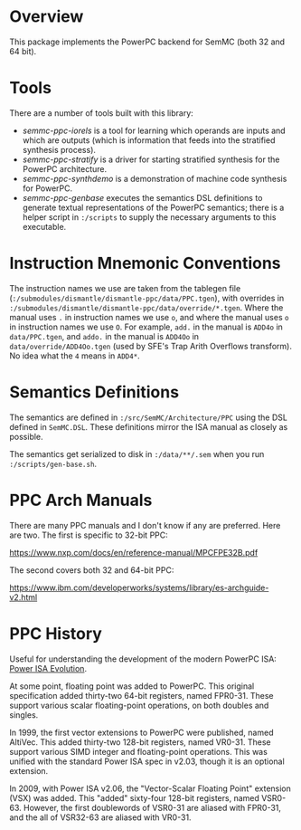 Overview
========

This package implements the PowerPC backend for SemMC (both 32 and 64 bit).

Tools
=====

There are a number of tools built with this library:

 * *semmc-ppc-iorels* is a tool for learning which operands are inputs and which are outputs (which is information that feeds into the stratified synthesis process).
 * *semmc-ppc-stratify* is a driver for starting stratified synthesis for the PowerPC architecture.
 * *semmc-ppc-synthdemo* is a demonstration of machine code synthesis for PowerPC.
 * *semmc-ppc-genbase* executes the semantics DSL definitions to generate textual representations of the PowerPC semantics; there is a helper script in `:/scripts` to supply the necessary arguments to this executable.

Instruction Mnemonic Conventions
================================

The instruction names we use are taken from the tablegen file
(`:/submodules/dismantle/dismantle-ppc/data/PPC.tgen`), with overrides
in `:/submodules/dismantle/dismantle-ppc/data/override/*.tgen`. Where
the manual uses `.` in instruction names we use `o`, and where the
manual uses `o` in instruction names we use `O`. For example, `add.`
in the manual is `ADD4o` in `data/PPC.tgen`, and `addo.` in the manual
is `ADD4Oo` in `data/override/ADD4Oo.tgen` (used by SFE's Trap Arith
Overflows transform). No idea what the `4` means in `ADD4*`.

Semantics Definitions
=====================

The semantics are defined in `:/src/SemMC/Architecture/PPC` using the DSL defined in `SemMC.DSL`.  These definitions mirror the ISA manual as closely as possible.

The semantics get serialized to disk in `:/data/**/.sem` when you run `:/scripts/gen-base.sh`.

PPC Arch Manuals
================

There are many PPC manuals and I don't know if any are preferred. Here
are two. The first is specific to 32-bit PPC:

https://www.nxp.com/docs/en/reference-manual/MPCFPE32B.pdf

The second covers both 32 and 64-bit PPC:

https://www.ibm.com/developerworks/systems/library/es-archguide-v2.html

PPC History
===========

Useful for understanding the development of the modern PowerPC ISA: [Power ISA Evolution](https://upload.wikimedia.org/wikipedia/commons/3/3b/PowerISA-evolution.svg).

At some point, floating point was added to PowerPC.
This original specification added thirty-two 64-bit registers, named FPR0-31.
These support various scalar floating-point operations, on both doubles and singles.

In 1999, the first vector extensions to PowerPC were published, named AltiVec.
This added thirty-two 128-bit registers, named VR0-31.
These support various SIMD integer and floating-point operations.
This was unified with the standard Power ISA spec in v2.03, though it is an optional extension.

In 2009, with Power ISA v2.06, the "Vector-Scalar Floating Point" extension (VSX) was added.
This "added" sixty-four 128-bit registers, named VSR0-63.
However, the first doublewords of VSR0-31 are aliased with FPR0-31, and the all of VSR32-63 are aliased with VR0-31.
